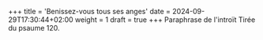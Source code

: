 +++
title = 'Benissez-vous tous ses anges'
date = 2024-09-29T17:30:44+02:00
weight = 1
draft = true
+++
Paraphrase de l'introït<!--more-->
Tirée du psaume 120.